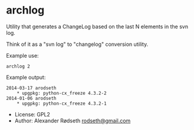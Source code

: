 archlog
=======

Utility that generates a ChangeLog based on the last N elements in the svn log.

Think of it as a "svn log" to "changelog" conversion utility.


Example use:

```archlog 2```

Example output:

```
2014-03-17 arodseth
    * upgpkg: python-cx_freeze 4.3.2-2
2014-01-06 arodseth
    * upgpkg: python-cx_freeze 4.3.2-1
```

* License: GPL2
* Author: Alexander Rødseth <rodseth@gmail.com>
